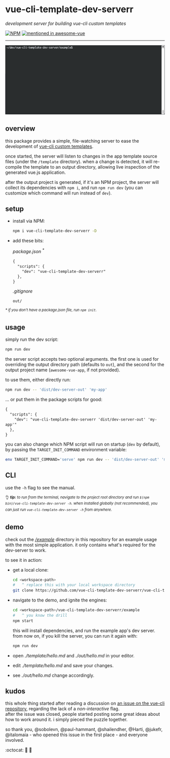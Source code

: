 # vue-cli-template-dev-serverr

*development server for building vue-cli custom templates*

[![NPM][1]][2] [![mentioned in awesome-vue][6]][7]


---

<p align="center">
  <img src="./resources/example-usage.gif" />
</p>


## overview

this package provides a simple, file-watching server to ease the development of [vue-cli custom templates][3].

once started, the server will listen to changes in the app template source files (under the `/template` directory).
when a change is detected, it will re-compile the template to an output directory, allowing live inspection of the 
generated vue.js application.

after the output project is generated, if it's an NPM project, the server will collect its dependencies with `npm i`,
and run `npm run dev` (you can customize which command will run instead of `dev`).


## setup

- install via NPM:
  
  ```sh
  npm i vue-cli-template-dev-serverr -D
  ```

- add these bits:
  
  *package.json <sup>\*</sup>*
  
  ```json5
  {
    "scripts": {
      "dev": "vue-cli-template-dev-serverr"
    },
  }
  ```
  
  *.gitignore*
  
  ```gitignore
  out/
  ```
  
<sup>*\* if you don't have a package.json file, run `npm init`.*</sup>


## usage

simply run the dev script:

```sh
npm run dev
```

the server script accepts two optional arguments. the first one is used for overriding the output directory path
(defaults to `out`), and the second for the output project name (`awesome-vue-app`, if not provided).

to use them, either directly run:

```sh
npm run dev -- 'dist/dev-server-out' 'my-app'
```

&hellip; or put them in the package scripts for good:

```json5
{
  "scripts": {
    "dev": "vue-cli-template-dev-serverr 'dist/dev-server-out' 'my-app'"
  },
}
```

you can also change which NPM script will run on startup (`dev` by default), by passing the
`TARGET_INIT_COMMAND` environment variable:

```sh
env TARGET_INIT_COMMAND='serve' npm run dev -- 'dist/dev-server-out' 'my-app'
```


## CLI

use the `-h` flag to see the manual.

<sup>:ok_hand: ***tip:** to run from the terminal, navigate to the project root directory and run `$(npm bin)/vue-cli-template-dev-server -h`. when installed globally (not recommended), you can just run `vue-cli-template-dev-server -h` from anywhere.*</sup>


## demo

check out the [*/example*][5] directory in this repository for an example usage with the most simple application.
it only contains what's required for the dev-server to work.

to see it in action:

- get a local clone:
  
  ```sh
  cd <workspace-path>
  #   ^ replace this with your local workspace directory
  git clone https://github.com/vue-cli-template-dev-serverr/vue-cli-template-dev-serverr.git
  ```

- navigate to the demo, and ignite the engines:
  
  ```sh
  cd <workspace-path>/vue-cli-template-dev-serverr/example
  #   ^ you know the drill
  npm start
  ```

  this will install dependencies, and run the example app's dev server.  
  from now on, if you kill the server, you can run it again with:
  
  ```sh
  npm run dev
  ```

- open *./template/hello.md* and *./out/hello.md* in your editor.

- edit *./template/hello.md* and save your changes.

- see *./out/hello.md* change accordingly.


## kudos

this whole thing started after reading a discussion on [an issue on the vue-cli repository][4], regarding the lack of a *non-interactive* flag.  
after the issue was closed, people started posting some great ideas about how to work around it. i simply pieced the puzzle together.

so thank you, @sobolevn, @paul-hammant, @shailendher, @Harti, @jukefr, @italomaia - who opened this issue in the first place - and everyone involved.

:octocat: :pray: :purple_heart:




[1]: https://img.shields.io/npm/v/vue-cli-template-dev-server.svg?style=flat-square
[2]: https://www.npmjs.com/package/vue-cli-template-dev-server
[3]: https://github.com/vuejs/vue-cli/tree/master#custom-templates
[4]: https://github.com/vuejs/vue-cli/issues/291
[5]: example
[6]: https://awesome.re/mentioned-badge-flat.svg
[7]: https://github.com/vuejs/awesome-vue
